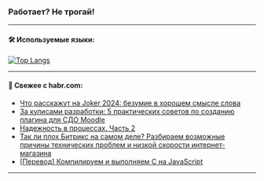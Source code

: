 ### Работает? Не трогай!

---
<!--
#### 🛠️ Technical stack:

![Java](https://img.shields.io/badge/Java-informational?logo=Oracle&style=flat&logoColor=white&color=FF4500)
![Kotlin](https://img.shields.io/badge/Kotlin-informational?logo=Kotlin&style=flat&logoColor=white&color=774D97)
![TS](https://img.shields.io/badge/TypeScript-informational?logo=typeScript&style=flat&logoColor=black&color=017acc)
![Python](https://img.shields.io/badge/Python-informational?logo=Python&style=flat&logoColor=black&color=ffdd54) <br>
![Spring](https://img.shields.io/badge/Spring-informational?logo=Spring&style=flat&logoColor=white&color=6DB33F) 
![SpringBoot](https://img.shields.io/badge/SpringBoot-informational?logo=SpringBoot&style=flat&logoColor=white&color=6DB33F)
![Nest](https://img.shields.io/badge/NestJS-informational?logo=NestJS&style=flat&logoColor=white&color=E0234E) 
![NodeJS](https://img.shields.io/badge/NodeJS-informational?logo=node.js&style=flat&logoColor=white&color=70A760)<br>
![PostgreSQL](https://img.shields.io/badge/PostgreSQL-informational?logo=PostgreSQL&style=flat&logoColor=white&color=DAA520)
![MongoDB](https://img.shields.io/badge/MongoDB-informational?logo=MongoDB&style=flat&logoColor=white&color=870000)
![Apache](https://img.shields.io/badge/Apache-informational?logo=apache&style=flat&logoColor=white&color=f74e28)

___ 
-->

#### 🛠️ Используемые языки:

[![Top Langs](https://github-readme-stats-u2qms2cxw-advtsettinggmailcoms-projects.vercel.app/api/top-langs/?username=zloylis&langs_count=10&hide_title=true&title_color=e6edf3&size_weight=0.5&count_weight=0.5&layout=compact&hide_progress=true&hide_border=true&theme=dracula)](https://github.com/zloylis)

<!---


####  :octocat:&nbsp;&nbsp; Статистика:

![GitHub stats](https://github-readme-stats-u2qms2cxw-advtsettinggmailcoms-projects.vercel.app/api?username=zloylis&show_icons=true&hide_border=true&theme=dracula&title_color=e6edf3&include_all_commits=true&count_private=true&hide_rank=false&hide_title=true&rank_icon=github)
-->
---

#### 💬 Свежее с habr.com:

<!-- BLOG-POST-LIST:START -->
- [Что расскажут на Joker 2024: безумие в хорошем смысле слова](https://habr.com/ru/companies/jugru/articles/845372/?utm_source=habrahabr&utm_medium=rss&utm_campaign=845372)
- [За кулисами разработки: 5 практических советов по созданию плагина для СДО Moodle](https://habr.com/ru/companies/ispring/articles/846596/?utm_source=habrahabr&utm_medium=rss&utm_campaign=846596)
- [Надежность в процессах. Часть 2](https://habr.com/ru/articles/846592/?utm_source=habrahabr&utm_medium=rss&utm_campaign=846592)
- [Так ли плох Битрикс на самом деле? Разбираем возможные причины технических проблем и низкой скорости интернет-магазина](https://habr.com/ru/articles/846576/?utm_source=habrahabr&utm_medium=rss&utm_campaign=846576)
- [[Перевод] Компилируем и выполняем C на JavaScript](https://habr.com/ru/companies/piter/articles/846522/?utm_source=habrahabr&utm_medium=rss&utm_campaign=846522)
<!-- BLOG-POST-LIST:END -->

---
